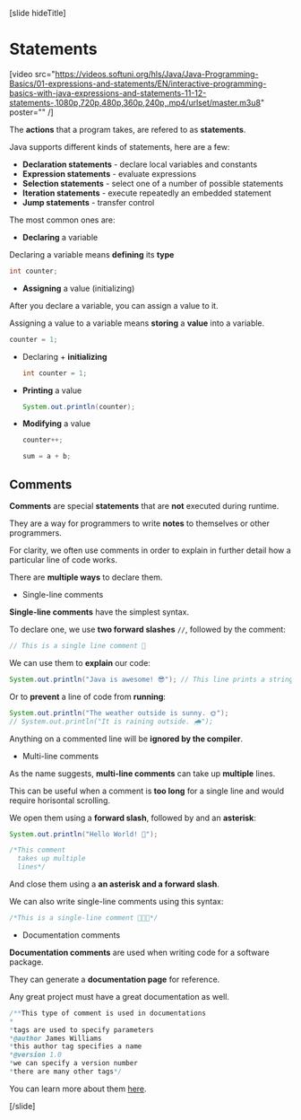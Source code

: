 [slide hideTitle]
# Statements

[video src="https://videos.softuni.org/hls/Java/Java-Programming-Basics/01-expressions-and-statements/EN/interactive-programming-basics-with-java-expressions-and-statements-11-12-statements-,1080p,720p,480p,360p,240p,.mp4/urlset/master.m3u8" poster="" /]

The **actions** that a program takes, are refered to as **statements**. 

Java supports different kinds of statements, here are a few:
  * **Declaration statements** - declare local variables and constants
  * **Expression statements** - evaluate expressions
  * **Selection statements** - select one of a number of possible statements
  * **Iteration statements** - execute repeatedly an embedded statement
  * **Jump statements** - transfer control
  
The most common ones are:

-  **Declaring** a variable

  Declaring a variable means **defining** its **type**

  ```java
  int counter;
  ```
-  **Assigning** a value (initializing)

  After you declare a variable, you can assign a value to it. 
  
  Assigning a value to a variable means **storing** a **value** into a variable.

  ```java
  counter = 1;
  ```

- Declaring + **initializing**

  ```java
  int counter = 1;
  ```

- **Printing** a value

  ```java
  System.out.println(counter);
  ```

- **Modifying** a value

  ```java
  counter++;
  ```
  
  ```java
  sum = a + b;
  ```

## Comments

**Comments** are special **statements** that are **not** executed during runtime.

They are a way for programmers to write **notes** to themselves or other programmers.

For clarity, we often use comments in order to explain in further detail how a particular 
line of code works.

There are **multiple ways** to declare them.

- Single-line comments

**Single-line comments** have the simplest syntax.

To declare one, we use **two forward slashes** `//`, followed by the comment:

```java
// This is a single line comment 💬
```

We can use them to **explain** our code:

```java
System.out.println("Java is awesome! 😎"); // This line prints a string to the console
```

Or to **prevent** a line of code from **running**:

```java
System.out.println("The weather outside is sunny. 🌞"); 
// System.out.println("It is raining outside. 🌧");
```

Anything on a commented line will be **ignored by the compiler**.

- Multi-line comments

As the name suggests, **multi-line comments** can take up **multiple** lines.

This can be useful when a comment is **too long** for a single line and would require horisontal scrolling.

We open them using a **forward slash**, followed by and an **asterisk**:

```java
System.out.println("Hello World! 🙋");

/*This comment 
  takes up multiple 
  lines*/
```

And close them using a **an asterisk and a forward slash**.

We can also write single-line comments using this syntax:

```java
/*This is a single-line comment 👨🏼‍💻*/
```

- Documentation comments

**Documentation comments** are used when writing code for a software package.

They can generate a **documentation page** for reference.

Any great project must have a great documentation as well.

```java
/**This type of comment is used in documentations
*
*tags are used to specify parameters
*@author James Williams
*this author tag specifies a name 
*@version 1.0
*we can specify a version number
*there are many other tags*/
```

You can learn more about them [here](https://www.oracle.com/java/technologies/javase/codeconventions-comments.html).

[/slide]
